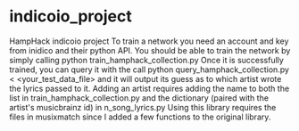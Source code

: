 # indicoio_project
HampHack indicoio project
To train a network you need an account and key from inidico and their python API.
You should be able to train the network by simply calling python train_hamphack_collection.py
Once it is successfully trained, you can query it with the call python query_hamphack_collection.py < <your_test_data_file>
and it will output its guess as to which artist wrote the lyrics passed to it.
Adding an artist requires adding the name to both the list in train_hamphack_collection.py and the dictionary (paired with the artist's
musicbrainz id) in n_song_lyrics.py
Using this library requires the files in musixmatch since I added a few functions to the original library.
